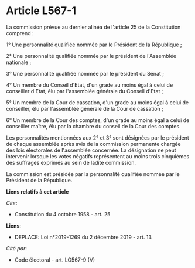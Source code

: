 # Article L567-1

La commission prévue au dernier alinéa de l'article 25 de la Constitution comprend : 

1° Une personnalité qualifiée nommée par le Président de la République ; 

2° Une personnalité qualifiée nommée par le président de l'Assemblée nationale ; 

3° Une personnalité qualifiée nommée par le président du Sénat ; 

4° Un membre du Conseil d'Etat, d'un grade au moins égal à celui de conseiller d'Etat, élu par l'assemblée générale du
Conseil d'Etat ; 

5° Un membre de la Cour de cassation, d'un grade au moins égal à celui de conseiller, élu par l'assemblée générale de la Cour
de cassation ; 

6° Un membre de la Cour des comptes, d'un grade au moins égal à celui de conseiller maître, élu par la chambre du conseil de
la Cour des comptes. 

Les personnalités mentionnées aux 2° et 3° sont désignées par le président de chaque assemblée après avis de la commission
permanente chargée des lois électorales de l'assemblée concernée. La désignation ne peut intervenir lorsque les votes
négatifs représentent au moins trois cinquièmes des suffrages exprimés au sein de ladite commission. 

La commission est présidée par la personnalité qualifiée nommée par le Président de la République.

**Liens relatifs à cet article**

_Cite_:

  - Constitution du 4 octobre 1958 - art. 25

**Liens**:

  - DEPLACE: Loi n°2019-1269 du 2 décembre 2019 - art. 13

_Cité par_:

  - Code électoral - art. LO567-9 (V)
